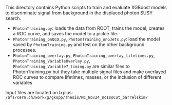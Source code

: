 This directory contains Python scripts to train and evaluate XGBoost models to discriminate signal from background in the displaced photon SUSY search.

- `PhotonTraining.py`: loads the data from ROOT, trains the model, creates a ROC curve, and saves the model to a pickle file.
- `PhotonTraining_onQCD.py`, `PhotonTraining_onGJets.py`: load the model saved by `PhotonTraining.py` and test on the other background processes.
- `PhotonTraining_overlay.py`, `PhotonTraining_overlay_lifetimes.py`, `PhotonTraining_VariableOverlay.py`, `PhotonTraining_Variable7_timing.py` are similar files to PhotonTraining.py but they take multiple signal files and make overlayed ROC curves to compare lifetimes, masses, or the inclusion of different variables

Input files are located on lxplus:
`/afs/cern.ch/work/g/gkopp/Thesis/MC_Nov24_noIsoCut_barrelskim/`
